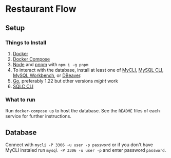 # Restaurant Flow

## Setup

### Things to Install

1. [Docker](https://www.docker.com/get-started/)
2. [Docker Compose](https://docs.docker.com/compose/install/)
3. [Node](https://nodejs.org/en/download/package-manager) and [pnpm](https://pnpm.io/installation#using-npm) with `npm i -g pnpm`
4. To interact with the database, install at least one of [MyCLI](https://www.mycli.net/install), [MySQL CLI](https://dev.mysql.com/doc/refman/8.0/en/mysql.html), [MySQL Workbench](https://dev.mysql.com/downloads/workbench/), or [DBeaver](https://dbeaver.io/download/).
5. [Go](https://go.dev/doc/install), preferably 1.22 but other versions _might_ work
6. [SQLC CLI](https://docs.sqlc.dev/en/latest/overview/install.html)

### What to run

Run `docker-compose up` to host the database. See the `README` files of each service for further instructions.

## Database

Connect with `mycli -P 3306 -u user -p password` or if you don't have MyCLI instaled run `mysql -P 3306 -u user -p` and enter password `password`.
